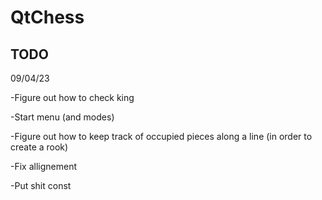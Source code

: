# QtChess

## TODO

09/04/23

-Figure out how to check king

-Start menu (and modes)

-Figure out how to keep track of occupied pieces along a line (in order to create a rook)

-Fix allignement

-Put shit const
